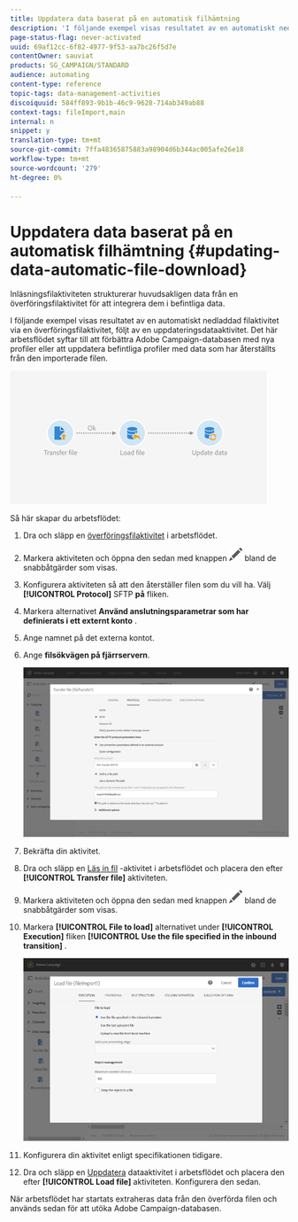 ```yaml
---
title: Uppdatera data baserat på en automatisk filhämtning
description: 'I följande exempel visas resultatet av en automatiskt nedladdad filaktivitet via en överföringsfilaktivitet, följt av en uppdateringsdataaktivitet. '
page-status-flag: never-activated
uuid: 69af12cc-6f82-4977-9f53-aa7bc26f5d7e
contentOwner: sauviat
products: SG_CAMPAIGN/STANDARD
audience: automating
content-type: reference
topic-tags: data-management-activities
discoiquuid: 584ff893-9b1b-46c9-9628-714ab349ab88
context-tags: fileImport,main
internal: n
snippet: y
translation-type: tm+mt
source-git-commit: 7ffa48365875883a98904d6b344ac005afe26e18
workflow-type: tm+mt
source-wordcount: '279'
ht-degree: 0%

---
```



# Uppdatera data baserat på en automatisk filhämtning {#updating-data-automatic-file-download}

Inläsningsfilaktiviteten strukturerar huvudsakligen data från en överföringsfilaktivitet för att integrera dem i befintliga data.

I följande exempel visas resultatet av en automatiskt nedladdad filaktivitet via en överföringsfilaktivitet, följt av en uppdateringsdataaktivitet. Det här arbetsflödet syftar till att förbättra Adobe Campaign-databasen med nya profiler eller att uppdatera befintliga profiler med data som har återställts från den importerade filen.

![](assets/load_file_workflow_ex1.png)

Så här skapar du arbetsflödet:

1. Dra och släpp en [överföringsfilaktivitet](../../automating/using/transfer-file.md) i arbetsflödet.
1. Markera aktiviteten och öppna den sedan med knappen ![](assets/edit_darkgrey-24px.png) bland de snabbåtgärder som visas.
1. Konfigurera aktiviteten så att den återställer filen som du vill ha. Välj **[!UICONTROL Protocol]** SFTP **på** fliken.
1. Markera alternativet **Använd anslutningsparametrar som har definierats i ett externt konto** .
1. Ange namnet på det externa kontot.
1. Ange **filsökvägen på fjärrservern**.

   ![](assets/wkf_file_transfer_07.png)

1. Bekräfta din aktivitet.
1. Dra och släpp en [Läs in fil](../../automating/using/load-file.md) -aktivitet i arbetsflödet och placera den efter **[!UICONTROL Transfer file]** aktiviteten.
1. Markera aktiviteten och öppna den sedan med knappen ![](assets/edit_darkgrey-24px.png) bland de snabbåtgärder som visas.
1. Markera **[!UICONTROL File to load]** alternativet under **[!UICONTROL Execution]** fliken **[!UICONTROL Use the file specified in the inbound transition]** .

   ![](assets/wkf_file_loading8.png)

1. Konfigurera din aktivitet enligt specifikationen tidigare.
1. Dra och släpp en [Uppdatera](../../automating/using/update-data.md) dataaktivitet i arbetsflödet och placera den efter **[!UICONTROL Load file]** aktiviteten. Konfigurera den sedan.

När arbetsflödet har startats extraheras data från den överförda filen och används sedan för att utöka Adobe Campaign-databasen.
